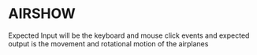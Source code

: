 # AIRSHOW
Expected Input will be the keyboard and mouse click events and expected output is the  movement and rotational motion of the airplanes
